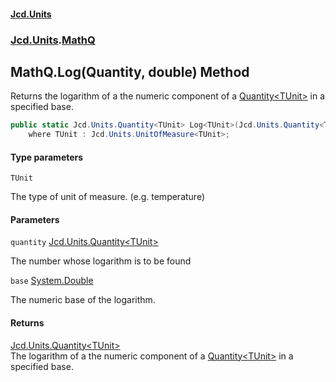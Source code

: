 #### [Jcd.Units](index.md 'index')
### [Jcd.Units](Jcd.Units.md 'Jcd.Units').[MathQ](MathQ.md 'Jcd.Units.MathQ')

## MathQ.Log<TUnit>(Quantity<TUnit>, double) Method

Returns the logarithm of a the numeric component of a [Quantity&lt;TUnit&gt;](Quantity_TUnit_.md 'Jcd.Units.Quantity<TUnit>') in a specified base.

```csharp
public static Jcd.Units.Quantity<TUnit> Log<TUnit>(Jcd.Units.Quantity<TUnit> quantity, double @base)
    where TUnit : Jcd.Units.UnitOfMeasure<TUnit>;
```
#### Type parameters

<a name='Jcd.Units.MathQ.Log_TUnit_(Jcd.Units.Quantity_TUnit_,double).TUnit'></a>

`TUnit`

The type of unit of measure. (e.g. temperature)
#### Parameters

<a name='Jcd.Units.MathQ.Log_TUnit_(Jcd.Units.Quantity_TUnit_,double).quantity'></a>

`quantity` [Jcd.Units.Quantity&lt;](Quantity_TUnit_.md 'Jcd.Units.Quantity<TUnit>')[TUnit](MathQ.Log.uqhpB2qC0oAE//BVIurU0Q.md#Jcd.Units.MathQ.Log_TUnit_(Jcd.Units.Quantity_TUnit_,double).TUnit 'Jcd.Units.MathQ.Log<TUnit>(Jcd.Units.Quantity<TUnit>, double).TUnit')[&gt;](Quantity_TUnit_.md 'Jcd.Units.Quantity<TUnit>')

The number whose logarithm is to be found

<a name='Jcd.Units.MathQ.Log_TUnit_(Jcd.Units.Quantity_TUnit_,double).base'></a>

`base` [System.Double](https://docs.microsoft.com/en-us/dotnet/api/System.Double 'System.Double')

The numeric base of the logarithm.

#### Returns
[Jcd.Units.Quantity&lt;](Quantity_TUnit_.md 'Jcd.Units.Quantity<TUnit>')[TUnit](MathQ.Log.uqhpB2qC0oAE//BVIurU0Q.md#Jcd.Units.MathQ.Log_TUnit_(Jcd.Units.Quantity_TUnit_,double).TUnit 'Jcd.Units.MathQ.Log<TUnit>(Jcd.Units.Quantity<TUnit>, double).TUnit')[&gt;](Quantity_TUnit_.md 'Jcd.Units.Quantity<TUnit>')  
The logarithm of a the numeric component of a [Quantity&lt;TUnit&gt;](Quantity_TUnit_.md 'Jcd.Units.Quantity<TUnit>') in a specified base.